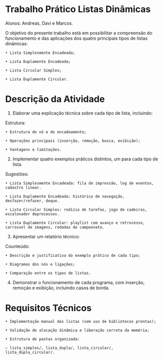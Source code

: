 # Trabalho Prático Listas Dinâmicas
Alunos: Andreas, Davi e Marcos.

O objetivo do presente trabalho está em possibilitar a compreensão do funcionamento e das aplicações dos quatro principais tipos de listas dinâmicas:

    • Lista Simplesmente Encadeada;

    • Lista Duplamente Encadeada;

    • Lista Circular Simples;

    • Lista Duplamente Circular.

# Descrição da Atividade
1. Elaborar uma explicação técnica sobre cada tipo de lista, incluindo:

Estrutura:

    • Estrutura do nó e do encadeamento;

    • Operações principais (inserção, remoção, busca, exibição);

    • Vantagens e limitações.

2. Implementar quatro exemplos práticos distintos, um para cada tipo de lista.

Sugestões:

    • Lista Simplesmente Encadeada: fila de impressão, log de eventos, cadastro linear.

    • Lista Duplamente Encadeada: histórico de navegação, desfazer/refazer, deque.

    • Lista Circular Simples: rodízio de tarefas, jogo de cadeiras, escalonador deprocessos.

    • Lista Duplamente Circular: playlist com avanço e retrocesso, carrossel de imagens, rodadas de campeonato.

3. Apresentar um relatório técnico:

Counteúdo:

    • Descrição e justificativa do exemplo prático de cada tipo;

    • Diagramas dos nós e ligações;

    • Comparação entre os tipos de listas.

4. Demonstrar o funcionamento de cada programa, com inserção, remoção e exibição, incluindo casos de borda.

# Requisitos Técnicos
    • Implementação manual das listas (sem uso de bibliotecas prontas);

    • Validação de alocação dinâmica e liberação correta da memória;

    • Estrutura de pastas organizada:

    – lista_simples/, lista_dupla/, lista_circular/, lista_dupla_circular/.
